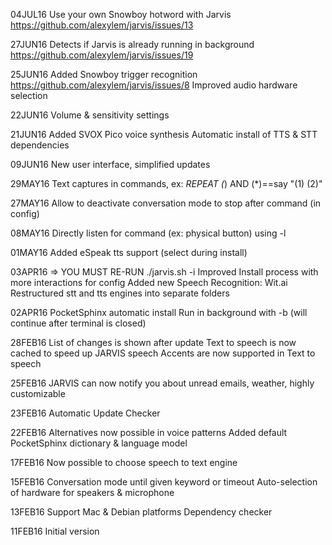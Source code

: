 04JUL16
    Use your own Snowboy hotword with Jarvis https://github.com/alexylem/jarvis/issues/13

27JUN16
    Detects if Jarvis is already running in background https://github.com/alexylem/jarvis/issues/19
    
25JUN16
    Added Snowboy trigger recognition https://github.com/alexylem/jarvis/issues/8
    Improved audio hardware selection
    
22JUN16
    Volume & sensitivity settings

21JUN16
    Added SVOX Pico voice synthesis
    Automatic install of TTS & STT dependencies

09JUN16
    New user interface, simplified updates

29MAY16
    Text captures in commands, ex: *REPEAT (*) AND (*)==say "(1) (2)"

27MAY16
    Allow to deactivate conversation mode to stop after command (in config)
    
08MAY16
    Directly listen for command (ex: physical button) using -l
    
01MAY16
    Added eSpeak tts support (select during install)

03APR16 => YOU MUST RE-RUN ./jarvis.sh -i
    Improved Install process with more interactions for config
    Added new Speech Recognition: Wit.ai
    Restructured stt and tts engines into separate folders

02APR16
    PocketSphinx automatic install
    Run in background with -b (will continue after terminal is closed)

28FEB16
    List of changes is shown after update
    Text to speech is now cached to speed up JARVIS speech
    Accents are now supported in Text to speech

25FEB16
    JARVIS can now notify you about unread emails, weather, highly customizable

23FEB16
    Automatic Update Checker

22FEB16
    Alternatives now possible in voice patterns
    Added default PocketSphinx dictionary & language model

17FEB16
    Now possible to choose speech to text engine

15FEB16
    Conversation mode until given keyword or timeout
    Auto-selection of hardware for speakers & microphone

13FEB16
    Support Mac & Debian platforms
    Dependency checker

11FEB16
    Initial version
